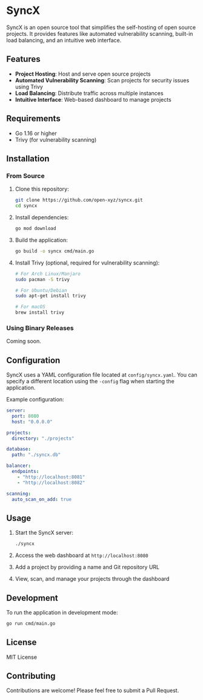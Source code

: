 # SyncX

SyncX is an open source tool that simplifies the self-hosting of open source projects. It provides features like automated vulnerability scanning, built-in load balancing, and an intuitive web interface.

## Features

- **Project Hosting**: Host and serve open source projects
- **Automated Vulnerability Scanning**: Scan projects for security issues using Trivy
- **Load Balancing**: Distribute traffic across multiple instances
- **Intuitive Interface**: Web-based dashboard to manage projects

## Requirements

- Go 1.16 or higher
- Trivy (for vulnerability scanning)

## Installation

### From Source

1. Clone this repository:

   ```bash
   git clone https://github.com/open-xyz/syncx.git
   cd syncx
   ```

2. Install dependencies:

   ```bash
   go mod download
   ```

3. Build the application:

   ```bash
   go build -o syncx cmd/main.go
   ```

4. Install Trivy (optional, required for vulnerability scanning):

   ```bash
   # For Arch Linux/Manjaro
   sudo pacman -S trivy

   # For Ubuntu/Debian
   sudo apt-get install trivy

   # For macOS
   brew install trivy
   ```

### Using Binary Releases

Coming soon.

## Configuration

SyncX uses a YAML configuration file located at `config/syncx.yaml`. You can specify a different location using the `-config` flag when starting the application.

Example configuration:

```yaml
server:
  port: 8080
  host: "0.0.0.0"

projects:
  directory: "./projects"

database:
  path: "./syncx.db"

balancer:
  endpoints:
    - "http://localhost:8081"
    - "http://localhost:8082"

scanning:
  auto_scan_on_add: true
```

## Usage

1. Start the SyncX server:

   ```bash
   ./syncx
   ```

2. Access the web dashboard at `http://localhost:8080`

3. Add a project by providing a name and Git repository URL

4. View, scan, and manage your projects through the dashboard

## Development

To run the application in development mode:

```bash
go run cmd/main.go
```

## License

MIT License

## Contributing

Contributions are welcome! Please feel free to submit a Pull Request.
